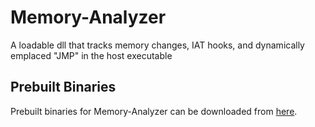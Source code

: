 # Memory-Analyzer
A loadable dll that tracks memory changes, IAT hooks, and dynamically emplaced "JMP" in the host executable

## Prebuilt Binaries
Prebuilt binaries for Memory-Analyzer can be downloaded from [here](https://iciclelz.github.io/). 
